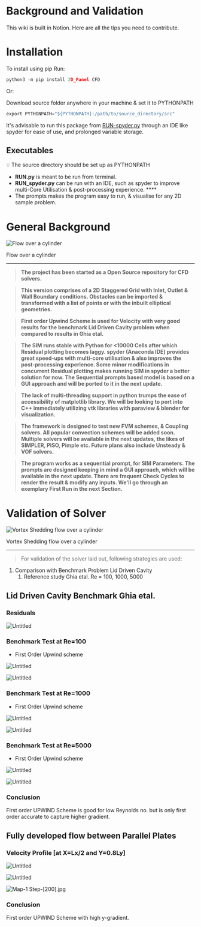 # Background and Validation

This wiki is built in Notion. Here are all the tips you need to contribute.

# Installation

To install using pip Run:

```python
python3 -m pip install 2D_Panel CFD
```

Or:

Download source folder anywhere in your machine & set it to PYTHONPATH

```python
export PYTHONPATH="${PYTHONPATH}:/path/to/source_directory/src"
```

It's advisable to run this package from [RUN-spyder.py](http://RUN-spyder.py) through an IDE like spyder for ease of use, and prolonged variable storage.

## Executables

<aside>
💡 The source directory should be set up as PYTHONPATH

</aside>

- **RUN.py** is meant to be run from terminal.
- **RUN_spyder.py** can be run with an IDE, such as spyder to improve multi-Core Utilisation & post-processing experience. ****
- The prompts makes the program easy to run, & visualise for any 2D sample problem.

# General Background

![Flow over a cylinder](https://github.com/Fluidentity/2D_Panel-CFD-/blob/main/README/Map-1_Step-.jpg)

Flow over a cylinder

---

> **The project has been started as a Open Source repository for CFD solvers.**
> 

> **This version comprises of a 2D Staggered Grid with Inlet, Outlet & Wall Boundary conditions. Obstacles can be imported & transformed with a list of points or with the inbuilt elliptical geometries.**
> 

> **First order Upwind Scheme is used for Velocity with very good results for the benchmark Lid Driven Cavity problem when compared to results in Ghia etal.**
> 

> **The SIM runs stable with Python for <10000 Cells after which Residual plotting becomes laggy. spyder (Anaconda IDE) provides great speed-ups with multi-core utilisation & also improves the post-processing experience. Some minor modifications in concurrent Residual plotting makes running SIM in spyder a better solution for now. The Sequential prompts based model is based on a GUI approach and will be ported to it in the next update.**
> 

> **The lack of multi-threading support in python trumps the ease of accessibility of matplotlib library. We will be looking to port into C++ immediately utilizing vtk libraries with paraview & blender for visualization.**
> 

> **The framework is designed to test new FVM schemes, & Coupling solvers. All popular convection schemes will be added soon. Multiple solvers will be available in the next updates, the likes of SIMPLER, PISO, Pimple etc. Future plans also include Unsteady & VOF solvers.**
> 

> **The program works as a sequential prompt, for SIM Parameters. The prompts are designed keeping in mind a GUI approach, which will be available in the next update. There are frequent Check Cycles to render the result & modify any inputs. We'll go through an exemplary First Run in the next Section.**
> 

# Validation of Solver

![Vortex Shedding flow over a cylinder](https://github.com/Fluidentity/2D_Panel-CFD-/blob/main/README/ezgif.com-gif-maker(3).gif)

Vortex Shedding flow over a cylinder

---

> For validation of the solver laid out, following strategies are used:
> 
1. Comparison with Benchmark Problem Lid Driven Cavity 
    1. Reference study Ghia etal. Re = 100, 1000, 5000

## Lid Driven Cavity Benchmark Ghia etal.

### **Residuals**

![Untitled](https://github.com/Fluidentity/2D_Panel-CFD-/blob/main/README/Untitled.png)

### **Benchmark Test at Re=100**

- First Order Upwind scheme

![Untitled](https://github.com/Fluidentity/2D_Panel-CFD-/blob/main/README/Untitled%201.png)

![Untitled](https://github.com/Fluidentity/2D_Panel-CFD-/blob/main/README/Untitled%202.png)

### **Benchmark Test at Re=1000**

- First Order Upwind scheme

![Untitled](https://github.com/Fluidentity/2D_Panel-CFD-/blob/main/README/Untitled%203.png)

![Untitled](https://github.com/Fluidentity/2D_Panel-CFD-/blob/main/README/Untitled%204.png)

### **Benchmark Test at Re=5000**

- First Order Upwind scheme

![Untitled](https://github.com/Fluidentity/2D_Panel-CFD-/blob/main/README/Untitled%205.png)

![Untitled](https://github.com/Fluidentity/2D_Panel-CFD-/blob/main/README/Untitled%206.png)

### Conclusion

First order UPWIND Scheme is good for low Reynolds no. but is only first order accurate to capture higher gradient. 

## Fully developed flow between Parallel Plates

### Velocity Profile [at X=Lx/2 and Y=0.8Ly]

![Untitled](https://github.com/Fluidentity/2D_Panel-CFD-/blob/main/README/Untitled%207.png)

![Untitled](https://github.com/Fluidentity/2D_Panel-CFD-/blob/main/README/Untitled%208.png)

![Map-1 Step-[200].jpg](https://github.com/Fluidentity/2D_Panel-CFD-/blob/main/README/Map-1_Step-200.jpg)

### Conclusion

First order UPWIND Scheme with high y-gradient.
